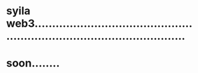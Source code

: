 # syila web3................................................................................................
# soon........
